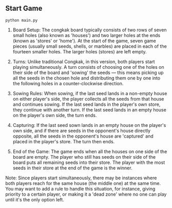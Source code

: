 ## Start Game

```
python main.py
```


1. Board Setup: The congkak board typically consists of two rows of seven small holes (also known as 'houses') and two larger holes at the ends (known as 'stores' or 'home'). At the start of the game, seven game pieces (usually small seeds, shells, or marbles) are placed in each of the fourteen smaller holes. The larger holes (stores) are left empty.

2. Turns: Unlike traditional Congkak, in this version, both players start playing simultaneously. A turn consists of choosing one of the holes on their side of the board and 'sowing' the seeds — this means picking up all the seeds in the chosen hole and distributing them one by one into the following holes in a counter-clockwise direction.

3. Sowing Rules: When sowing, if the last seed lands in a non-empty house on either player's side, the player collects all the seeds from that house and continues sowing. If the last seed lands in the player's own store, they continue with another turn. If the last seed lands in an empty house on the player's own side, the turn ends. 

4. Capturing: If the last seed sown lands in an empty house on the player's own side, and if there are seeds in the opponent's house directly opposite, all the seeds in the opponent's house are 'captured' and placed in the player's store. The turn then ends.

5. End of the Game: The game ends when all the houses on one side of the board are empty. The player who still has seeds on their side of the board puts all remaining seeds into their store. The player with the most seeds in their store at the end of the game is the winner.

Note: Since players start simultaneously, there may be instances where both players reach for the same house (the middle one) at the same time. You may want to add a rule to handle this situation, for instance, giving priority to a certain player, or making it a 'dead zone' where no one can play until it's the only option left.
